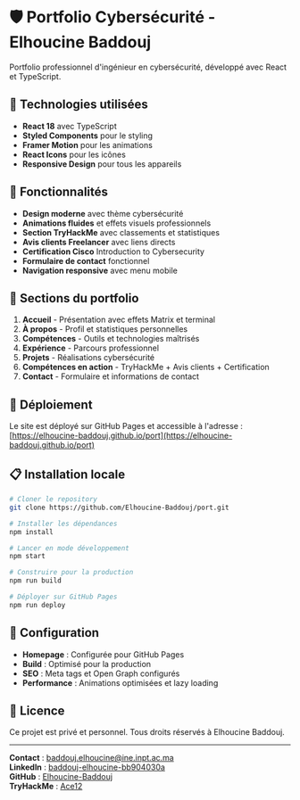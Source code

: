 # 🛡️ Portfolio Cybersécurité - Elhoucine Baddouj

Portfolio professionnel d'ingénieur en cybersécurité, développé avec React et TypeScript.

## 🚀 Technologies utilisées

- **React 18** avec TypeScript
- **Styled Components** pour le styling
- **Framer Motion** pour les animations
- **React Icons** pour les icônes
- **Responsive Design** pour tous les appareils

## 🌟 Fonctionnalités

- **Design moderne** avec thème cybersécurité
- **Animations fluides** et effets visuels professionnels
- **Section TryHackMe** avec classements et statistiques
- **Avis clients Freelancer** avec liens directs
- **Certification Cisco** Introduction to Cybersecurity
- **Formulaire de contact** fonctionnel
- **Navigation responsive** avec menu mobile

## 📱 Sections du portfolio

1. **Accueil** - Présentation avec effets Matrix et terminal
2. **À propos** - Profil et statistiques personnelles
3. **Compétences** - Outils et technologies maîtrisés
4. **Expérience** - Parcours professionnel
5. **Projets** - Réalisations cybersécurité
6. **Compétences en action** - TryHackMe + Avis clients + Certification
7. **Contact** - Formulaire et informations de contact

## 🚀 Déploiement

Le site est déployé sur GitHub Pages et accessible à l'adresse :
[https://elhoucine-baddouj.github.io/port](https://elhoucine-baddouj.github.io/port)

## 📋 Installation locale

```bash
# Cloner le repository
git clone https://github.com/Elhoucine-Baddouj/port.git

# Installer les dépendances
npm install

# Lancer en mode développement
npm start

# Construire pour la production
npm run build

# Déployer sur GitHub Pages
npm run deploy
```

## 🔧 Configuration

- **Homepage** : Configurée pour GitHub Pages
- **Build** : Optimisé pour la production
- **SEO** : Meta tags et Open Graph configurés
- **Performance** : Animations optimisées et lazy loading

## 📄 Licence

Ce projet est privé et personnel. Tous droits réservés à Elhoucine Baddouj.

---

**Contact** : baddouj.elhoucine@ine.inpt.ac.ma  
**LinkedIn** : [baddouj-elhoucine-bb904030a](https://www.linkedin.com/in/baddouj-elhoucine-bb904030a/)  
**GitHub** : [Elhoucine-Baddouj](https://github.com/Elhoucine-Baddouj/)  
**TryHackMe** : [Ace12](https://tryhackme.com/p/Ace12)
